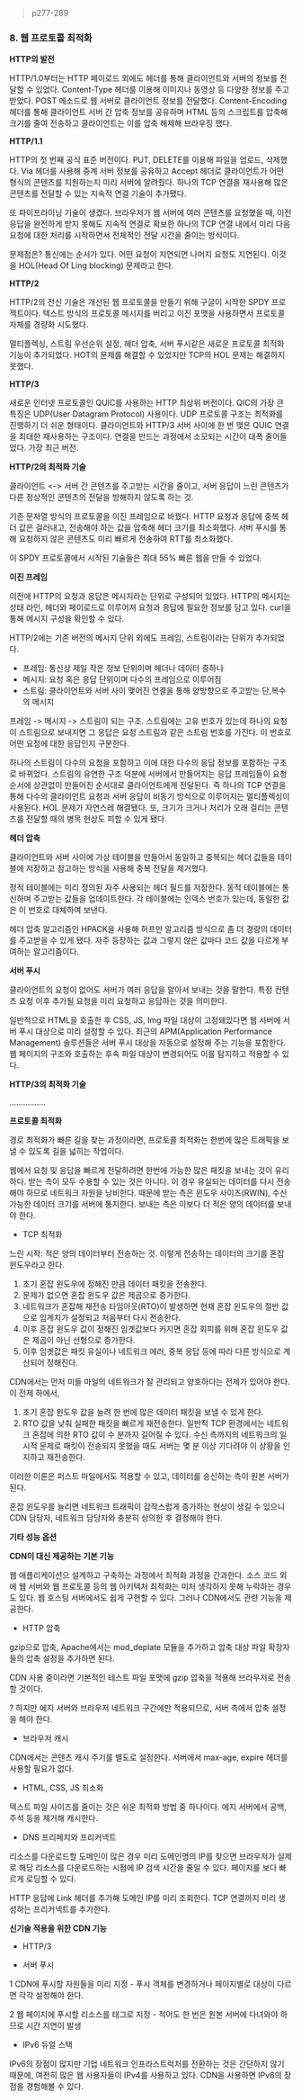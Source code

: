 > p277-289

### 8. 웹 프로토콜 최적화



**HTTP의 발전**

HTTP/1.0부터는 HTTP 페이로드 외에도 헤더를 통해 클라이언트와 서버의 정보를 전달할 수 있었다. Content-Type 헤더를 이용해 이미지나 동영상 등 다양한 정보를 주고받았다. POST 메소드로 웹 서버로 클라이언트 정보를 전달했다. Content-Encoding 헤더를 통해 클라이언트 서버 간 압축 정보를 공유하며 HTML 등의 스크립트를 압축해 크기를 줄여 전송하고 클라이언트는 이를 압축 해제해 브라우징 했다.



**HTTP/1.1**

HTTP의 첫 번째 공식 표준 버전이다. PUT, DELETE를 이용해 파일을 업로드, 삭제했다. Via 헤더를 사용해 중계 서버 정보를 공유하고 Accept 헤더로 클라이언트가 어떤 형식의 콘텐츠를 지원하는지 미리 서버에 알려줬다. 하나의 TCP 연결을 재사용해 많은 콘텐츠를 전달할 수 있는 지속적 연결 기술이 추가됐다.

또 파이프라이닝 기술이 생겼다. 브라우저가 웹 서버에 여러 콘텐츠를 요청했을 때, 이전 응답을 완전하게 받지 못해도 지속적 연결로 확보한 하나의 TCP 연결 내에서 미리 다음 요청에 대한 처리를 시작하면서 전체적인 전달 시간을 줄이는 방식이다.

문제점은? 통신에는 순서가 있다. 어떤 요청이 지연되면 나머지 요청도 지연된다. 이것을 HOL(Head Of Ling blocking) 문제라고 한다.



**HTTP/2**

HTTP/2의 전신 기술은 개선된 웹 프로토콜을 만들기 위해 구글이 시작한 SPDY 프로젝트이다. 텍스트 방식의 프로토콜 메시지를 버리고 이진 포맷을 사용하면서 프로토콜 자체를 경량화 시도했다.

멀티플렉싱, 스트림 우선순위 설정, 헤더 압축, 서버 푸시같은 새로운 프로토콜 최적화 기능이 추가되었다. HOT의 문제를 해결할 수 있었지만 TCP의 HOL 문제는 해결하지 못했다.



**HTTP/3**

새로운 인터넷 프로토콜인 QUIC를 사용하는 HTTP 최상위 버전이다. QIC의 가장 큰 특징은 UDP(User Datagram Protocol) 사용이다. UDP 프로토콜 구조는 최적화를 진행하기 더 쉬운 형태이다. 클라이언트와 HTTP/3 서버 사이에 한 번 맺은 QUIC 연결을 최대한 재사용하는 구조이다. 연결을 만드는 과정에서 소모되는 시간이 대폭 줄어들었다. 가장 최근 버전.



**HTTP/2의 최적화 기술**

클라이언트 <-> 서버 간 콘텐츠를 주고받는 시간을 줄이고, 서버 응답이 느린 콘텐츠가 다른 정상적인 콘텐츠의 전달을 방해하지 않도록 하는 것.

기존 문자열 방식의 프로토콜을 이진 프레임으로 바꿨다. HTTP 요청과 응답에 중복 헤더 값은 걸러내고, 전송해야 하는 값을 압축해 헤더 크기를 최소화했다. 서버 푸시를 통해 요청하지 않은 콘텐츠도 미리 빠르게 전송하여 RTT를 최소화했다.

이 SPDY 프로토콜에서 시작된 기술들은 최대 55% 빠른 웹을 만들 수 있었다.



**이진 프레임**

이전에 HTTP의 요청과 응답은 메시지라는 단위로 구성되어 있었다. HTTP의 메시지는 상태 라인, 헤더와 페이로드로 이루어져 요청과 응답에 필요한 정보를 담고 있다. curl을 통해 메시지 구성을 확인할 수 있다.

HTTP/2에는 기존 버전의 메시지 단위 외에도 프레임, 스트림이라는 단위가 추가되었다.

- 프레임: 통신상 제일 작은 정보 단위이며 헤더나 데이터 중하나
- 메시지: 요청 혹은 응답 단위이며 다수의 프레임으로 이루어짐
- 스트림: 클라이언트와 서버 사이 맺어진 연결을 통해 양방향으로 주고받는 단,복수의 메시지

프레임 -> 메시지 -> 스트림이 되는 구조. 스트림에는 고유 번호가 있는데 하나의 요청이 스트림으로 보내지면 그 응답은 요청 스트림과 같은 스트림 번호를 가진다. 이 번호로 어떤 요청에 대한 응답인지 구분한다.

하나의 스트림이 다수의 요청을 포함하고 이에 대한 다수의 응답 정보를 포함하는 구조로 바뀌었다. 스트림의 유연한 구조 덕분에 서버에서 만들어지는 응답 프레임들이 요청 순서에 상관없이 만들어진 순서대로 클라이언트에게 전달된다. 즉 하나의 TCP 연결을 통해 다수의 클라이언트 요청과 서버 응답이 비동기 방식으로 이루어지는 멀티플렉싱이 사용된다. HOL 문제가 자연스레 해결됐다. 또, 크기가 크거나 처리가 오래 걸리는 콘텐츠를 전달할 때의 병목 현상도 피할 수 있게 됐다.



**헤더 압축**

클라이언트와 서버 사이에 가상 테이블을 만들어서 동일하고 중복되는 헤더 값들을 테이블에 저장하고 참고하는 방식을 사용해 중복 전달을 제거했다.

정적 테이블에는 미리 정의된 자주 사용되는 헤더 필드를 저장한다. 동적 테이블에는 통신하며 주고받는 값들을 업데이트한다. 각 테이블에는 인덱스 번호가 있는데, 동일한 값은 이 번호로 대체하여 보낸다.

헤더 압축 알고리즘인 HPACK을 사용해 허프만 알고리즘 방식으로 좀 더 경량의 데이터를 주고받을 수 있게 됐다. 자주 등장하는 값과 그렇지 않은 값마다 코드 값을 다르게 부여하는 알고리즘이다. 



**서버 푸시**

클라이언트의 요청이 없어도 서버가 여러 응답을 알아서 보내는 것을 말한다. 특정 컨텐츠 요청 이후 추가될 요청을 미리 요청하고 응답하는 것을 의미한다.

일반적으로 HTML을 호출한 후 CSS, JS, Img 파일 대상이 고정돼있다면 웹 서버에 서버 푸시 대상으로 미리 설정할 수 있다. 최근의 APM(Application Performance Management) 솔루션들은 서버 푸시 대상을 자동으로 설정해 주는 기능을 포함한다. 웹 페이지의 구조와 호출하는 후속 파일 대상이 변경되어도 이를 탐지하고 적용할 수 있다.



**HTTP/3의 최적화 기술**

................





**프로토콜 최적화**

경로 최적화가 빠른 길을 찾는 과정이라면, 프로토콜 최적화는 한번에 많은 트래픽을 보낼 수 있도록 길을 넓히는 작업이다.

웹에서 요청 및 응답을 빠르게 전달하려면 한번에 가능한 많은 패킷을 보내는 것이 유리하다. 받는 측이 모두 수용할 수 있는 것은 아니다. 이 경우 유실되는 데이터를 다시 전송해야 하므로 네트워크 자원을 낭비한다. 때문에 받는 측은 윈도우 사이즈(RWIN), 수신 가능한 데이터 크기를 서버에 통지한다. 보내는 측은 이보다 더 적은 양의 데이터를 보내야 한다.

- TCP 최적화

느린 시작: 적은 양의 데이터부터 전송하는 것. 이렇게 전송하는 데이터의 크기를 혼잡 윈도우라고 한다.

1. 초기 혼잡 윈도우에 정해진 만큼 데이터 패킷을 전송한다.
2. 문제가 없으면 혼잡 윈도우 값은 제곱으로 증가한다.
3. 네트워크가 혼잡해 재전송 타임아웃(RTO)이 발생하면 현재 혼잡 윈도우의 절반 값으로 임계치가 설정되고 처음부터 다시 전송한다.
4. 이후 혼잡 윈도우 값이 정해진 임곗값보다 커지면 혼잡 회피를 위해 혼잡 윈도우 값은 제곱이 아닌 선형으로 증가한다.
5. 이후 임곗값은 패킷 유실이나 네트워크 에러, 중복 응답 등에 따라 다른 방식으로 계산되어 정해진다.

CDN에서는 먼저 미들 마일의 네트워크가 잘 관리되고 양호하다는 전제가 있어야 한다. 이 전제 하에서,

1. 초기 혼잡 윈도우 값을 늘려 한 번에 많은 데이터 패킷을 보낼 수 있게 한다.
2. RTO 값을 낮춰 실패한 패킷을 빠르게 재전송한다. 일반적 TCP 환경에서는 네트워크 혼잡에 의한 RTO 값이 수 분까지 길어질 수 있다. 수신 측까지의 네트워크의 일시적 문제로 패킷이 전송되지 못했을 때도 서버는 몇 분 이상 기다려야 이 상황을 인지하고 재전송한다.

이러한 이론은 퍼스트 마일에서도 적용할 수 있고, 데이터를 송신하는 측이 원본 서버가 된다.

혼잡 윈도우를 늘리면 네트워크 트래픽이 갑작스럽게 증가하는 현상이 생길 수 있으니 CDN 담당자, 네트워크 담당자와 충분히 상의한 후 결정해야 한다.



**기타 성능 옵션**

**CDN이 대신 제공하는 기본 기능**

웹 애플리케이션으 설계하고 구축하는 과정에서 최적화 과정을 간과한다. 소스 코드 외에 웹 서버와 웹 프로토콜 등의 웹 아키텍처 최적화는 미처 생각하지 못해 누락하는 경우도 있다. 웹 호스팅 서버에서도 쉽게 구현할 수 있다. 그러나 CDN에서도 관련 기능을 제공한다.

- HTTP 압축

gzip으로 압축, Apache에서는 mod_deplate 모듈을 추가하고 압축 대상 파일 확장자들의 압축 설정을 추가하면 된다.

CDN 사용 중이라면 기본적인 테스트 파일 포맷에 gzip 압축을 적용해 브라우저로 전송할 것이다.

? 하지만 에지 서버와 브라우저 네트워크 구간에만 적용되므로, 서버 측에서 압축 설정을 해야 한다.

- 브라우저 캐시

CDN에서는 콘텐츠 캐시 주기를 별도로 설정한다. 서버에서 max-age, expire 헤더를 사용할 필요가 없다.

- HTML, CSS, JS 최소화

텍스트 파일 사이즈를 줄이는 것은 쉬운 최적화 방법 중 하나이다. 에지 서버에서 공백, 주석 등을 제거해 캐시한다.

- DNS 프리페치와 프리커넥트

리소스를 다운로드할 도메인이 많은 경우 미리 도메인명의 IP를 찾으면 브라우저가 실제로 해당 리소스를 다운로드하는 시점에 IP 검색 시간을 줄일 수 있다. 페이지를 보다 빠르게 로딩할 수 있다. 

HTTP 응답에 Link 헤더를 추가해 도메인 IP를 미리 조회한다. TCP 연결까지 미리 생성하는 프리커넥트를 추가한다.



**신기술 적용을 위한 CDN 기능**

- HTTP/3

- 서버 푸시

1 CDN에 푸시할 자원들을 미리 지정 - 푸시 객체를 변경하거나 페이지별로 대상이 다르면 각각 설정해야 한다.

2 웹 페이지에 푸시할 리소스를 태그로 지정 - 적어도 한 번은 원본 서버에 다녀와야 하므로 시간 지연이 발생

- IPv6 듀얼 스택

IPv6의 장점이 많지만 기업 네트워크 인프라스트럭처를 전환하는 것은 간단하지 않기 때문에, 여전히 많은 웹 사용자들이 IPv4를 사용하고 있다. CDN을 사용하면 IPv6의 장점을 경험해볼 수 있다.

